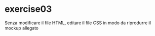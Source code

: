 # exercise03

Senza modificare il file HTML, editare il file CSS in modo da riprodurre il mockup allegato